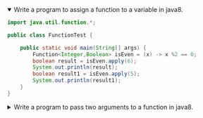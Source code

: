 <details open>
<summary open>Write a program to assign a function to a variable in java8.</summary>
<p>

```java
import java.util.function.*;

public class FunctionTest {

    public static void main(String[] args) {
        Function<Integer,Boolean> isEven = (x) -> x %2 == 0;
        boolean result = isEven.apply(6);
        System.out.println(result);
        boolean result1 = isEven.apply(5);
        System.out.println(result1);
    }
}
```

</p>
</details> 

<details>
<summary open>Write a program to pass two arguments to a function in java8.</summary>
<p>

```java
import java.util.function.*;

public class FunctionTest {

    public static void main(String[] args) {
        BiFunction<Integer,Integer, Integer> add = (x, y) -> x + y;
        int result = add.apply(6, 5);
        System.out.println(result);
        int result1 = add.apply(64, 15);
        System.out.println(result1);
    }
}
```

</p>
</details> 
